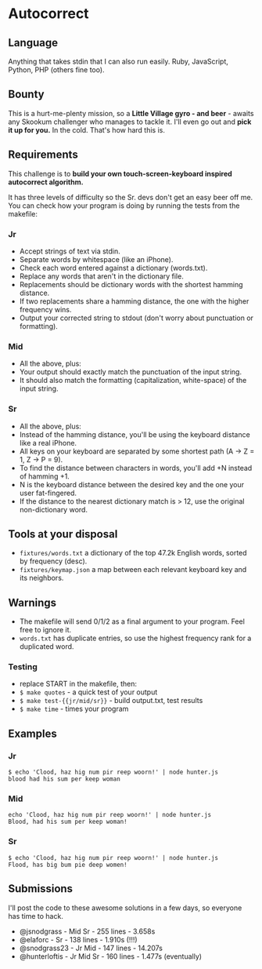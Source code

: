 # Autocorrect

## Language

Anything that takes stdin that I can also run easily. Ruby, JavaScript, Python, PHP (others fine too).

## Bounty

This is a hurt-me-plenty mission, so a **Little Village gyro - and beer** - awaits any Skookum challenger who manages to tackle it.
I'll even go out and **pick it up for you.** In the cold. That's how hard this is.

## Requirements

This challenge is to **build your own touch-screen-keyboard inspired autocorrect algorithm.**

It has three levels of difficulty so the Sr. devs don't get an easy beer off me.
You can check how your program is doing by running the tests from the makefile:

### Jr

- Accept strings of text via stdin.
- Separate words by whitespace (like an iPhone).
- Check each word entered against a dictionary (words.txt).
- Replace any words that aren't in the dictionary file.
- Replacements should be dictionary words with the shortest hamming distance.
- If two replacements share a hamming distance, the one with the higher frequency wins.
- Output your corrected string to stdout (don't worry about punctuation or formatting).

### Mid

- All the above, plus:
- Your output should exactly match the punctuation of the input string.
- It should also match the formatting (capitalization, white-space) of the input string.

### Sr

- All the above, plus:
- Instead of the hamming distance, you'll be using the keyboard distance like a real iPhone.
- All keys on your keyboard are separated by some shortest path (A -> Z = 1, Z -> P = 9).
- To find the distance between characters in words, you'll add +N instead of hamming +1.
- N is the keyboard distance between the desired key and the one your user fat-fingered.
- If the distance to the nearest dictionary match is > 12, use the original non-dictionary word.

## Tools at your disposal

- `fixtures/words.txt` a dictionary of the top 47.2k English words, sorted by frequency (desc).
- `fixtures/keymap.json` a map between each relevant keyboard key and its neighbors.

## Warnings

- The makefile will send 0/1/2 as a final argument to your program. Feel free to ignore it.
- `words.txt` has duplicate entries, so use the highest frequency rank for a duplicated word.

### Testing

- replace START in the makefile, then:
- `$ make quotes` - a quick test of your output
- `$ make test-{{jr/mid/sr}}` - build output.txt, test results
- `$ make time` - times your program

## Examples

### Jr

```
$ echo 'Clood, haz hig num pir reep woorn!' | node hunter.js
blood had his sum per keep woman
```

### Mid

```
echo 'Clood, haz hig num pir reep woorn!' | node hunter.js
Blood, had his sum per keep woman!
```

### Sr

```
$ echo 'Clood, haz hig num pir reep woorn!' | node hunter.js
Flood, has big bum pie deep women!
```

## Submissions

I'll post the code to these awesome solutions in a few days, so everyone has time to hack.

- @jsnodgrass - Mid Sr - 255 lines - 3.658s
- @elaforc - Sr - 138 lines - 1.910s (!!!)
- @snodgrass23 - Jr Mid - 147 lines - 14.207s
- @hunterloftis - Jr Mid Sr - 160 lines - 1.477s (eventually)